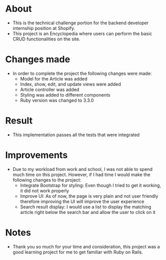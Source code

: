 # About
- This is the technical challenge portion for the backend developer internship position at Shopify.
- This project is an Encyclopedia where users can perform the basic CRUD functionalities on the site.

# Changes made
- In order to complete the project the following changes were made:
  - Model for the Article was added
  - Index, show, edit, and update views were added
  - Article controller was added
  - Styling was added to different components
  - Ruby version was changed to 3.3.0

# Result
- This implementation passes all the tests that were integrated

# Improvements
- Due to my workload from work and school, I was not able to spend much time on this project. However, if I had time I would make the following changes to the project:
  - Integrate Bootstrap for styling: Even though I tried to get it working, it did not work properly
  - Improve UI: As of now, the page is very plain and not user friendly therefore improving the UI will improve the user experience
  - Search result display: I would use a list to display the matching article right below the search bar and allow the user to click on it
 
# Notes
- Thank you so much for your time and consideration, this project was a good learning project for me to get familiar with Ruby on Rails. 
